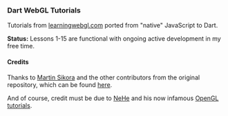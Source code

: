 ### Dart WebGL Tutorials

Tutorials from [learningwebgl.com](http://www.learningwebgl.com) ported from "native" JavaScript to Dart.

**Status:** Lessons 1-15 are functional with ongoing active development in my free time.

#### Credits

Thanks to [Martin Sikora](https://github.com/martinsik) and the other contributors from the original repository, which can be found [here](https://github.com/martinsik/dart-webgl-tutorials).

And of course, credit must be due to [NeHe](http://nehe.gamedev.net/) and his now infamous [OpenGL tutorials](http://nehe.gamedev.net/tutorial/your_first_polygon/13002).
